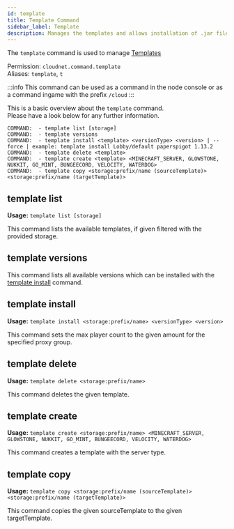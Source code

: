 ```yaml
---
id: template
title: Template Command
sidebar_label: Template
description: Manages the templates and allows installation of .jar files.
---
```


The `template` command is used to manage [Templates](../components/templates.md)

Permission: `cloudnet.command.template`  
Aliases: `template`, `t`

:::info
This command can be used as a command in the node console or as a command ingame with the prefix `/cloud`
:::

This is a basic overview about the `template` command.  
Please have a look below for any further information.
```
COMMAND:  - template list [storage]
COMMAND:  - template versions
COMMAND:  - template install <template> <versionType> <version> | --force | example: template install Lobby/default paperspigot 1.13.2
COMMAND:  - template delete <template>
COMMAND:  - template create <template> <MINECRAFT_SERVER, GLOWSTONE, NUKKIT, GO_MINT, BUNGEECORD, VELOCITY, WATERDOG>
COMMAND:  - template copy <storage:prefix/name (sourceTemplate)> <storage:prefix/name (targetTemplate)>
```

## template list
**Usage:** `template list [storage]`  

This command lists the available templates, if given filtered with the provided storage.

## template versions
This command lists all available versions which can be installed with the [template install](#template-install) command.

## template install
**Usage:** `template install <storage:prefix/name> <versionType> <version>`  

This command sets the max player count to the given amount for the specified proxy group.

## template delete
**Usage:** `template delete <storage:prefix/name>`  

This command deletes the given template.

## template create
**Usage:** `template create <storage:prefix/name> <MINECRAFT_SERVER, GLOWSTONE, NUKKIT, GO_MINT, BUNGEECORD, VELOCITY, WATERDOG>`

This command creates a template with the server type.

## template copy
**Usage:** `template copy <storage:prefix/name (sourceTemplate)> <storage:prefix/name (targetTemplate)>`

This command copies the given sourceTemplate to the given targetTemplate.